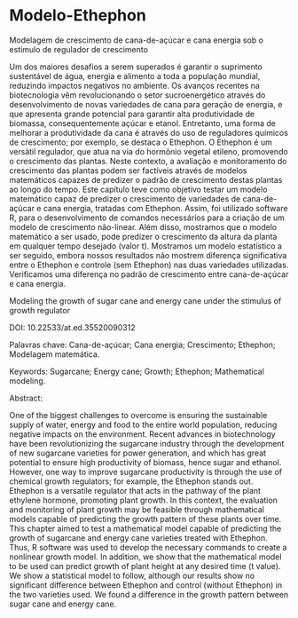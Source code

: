 # Modelo-Ethephon

Modelagem de crescimento de cana-de-açúcar e cana energia sob o estímulo de regulador de crescimento

Um dos maiores desafios a serem superados é garantir o suprimento sustentável de água, energia e alimento a toda a população mundial, reduzindo impactos negativos no ambiente. Os avanços recentes na biotecnologia vêm revolucionando o setor sucroenergético através do desenvolvimento de novas variedades de cana para geração de energia, e que apresenta grande potencial para garantir alta produtividade de biomassa, consequentemente açúcar e etanol. Entretanto, uma forma de melhorar a produtividade da cana é através do uso de reguladores químicos de crescimento; por exemplo, se destaca o Ethephon. O Ethephon é um versátil regulador, que atua na via do hormônio vegetal etileno, promovendo o crescimento das plantas. Neste contexto, a avaliação e monitoramento do crescimento das plantas podem ser factíveis através de modelos matemáticos capazes de predizer o padrão de crescimento destas plantas ao longo do tempo. Este capítulo teve como objetivo testar um modelo matemático capaz de predizer o crescimento de variedades de cana-de-açúcar e cana energia, tratadas com Ethephon. Assim, foi utilizado software R, para o desenvolvimento de comandos necessários para a criação de um modelo de crescimento não-linear. Além disso, mostramos que o modelo matemático a ser usado, pode predizer o crescimento da altura da planta em qualquer tempo desejado (valor t). Mostramos um modelo estatístico a ser seguido, embora nossos resultados não mostrem diferença significativa entre o Ethephon e controle (sem Ethephon) nas duas variedades utilizadas. Verificamos uma diferença no padrão de crescimento entre cana-de-açúcar e cana energia.

Modeling the growth of sugar cane and energy cane under the stimulus of growth regulator

DOI: 10.22533/at.ed.35520090312

Palavras chave: Cana-de-açúcar; Cana energia; Crescimento; Ethephon; Modelagem matemática.

Keywords: Sugarcane; Energy cane; Growth; Ethephon; Mathematical modeling.

Abstract:

One of the biggest challenges to overcome is ensuring the sustainable supply of water, energy and food to the entire world population, reducing negative impacts on the environment. Recent advances in biotechnology have been revolutionizing the sugarcane industry through the development of new sugarcane varieties for power generation, and which has great potential to ensure high productivity of biomass, hence sugar and ethanol. However, one way to improve sugarcane productivity is through the use of chemical growth regulators; for example, the Ethephon stands out. Ethephon is a versatile regulator that acts in the pathway of the plant ethylene hormone, promoting plant growth. In this context, the evaluation and monitoring of plant growth may be feasible through mathematical models capable of predicting the growth pattern of these plants over time. This chapter aimed to test a mathematical model capable of predicting the growth of sugarcane and energy cane varieties treated with Ethephon. Thus, R software was used to develop the necessary commands to create a nonlinear growth model. In addition, we show that the mathematical model to be used can predict growth of plant height at any desired time (t value). We show a statistical model to follow, although our results show no significant difference between Ethephon and control (without Ethephon) in the two varieties used. We found a difference in the growth pattern between sugar cane and energy cane.
